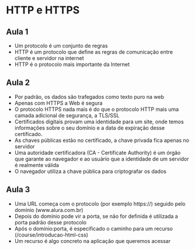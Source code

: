 <h1>HTTP e HTTPS</h1>

<h2>Aula 1</h2>
    <ul>
        <li>Um protocolo é um conjunto de regras</li>
        <li>HTTP é um protocolo que define as regras de comunicação entre cliente e servidor na internet</li>
        <li>HTTP é o protocolo mais importante da Internet</li>
    </ul>

<h2>Aula 2</h2>
    <ul>
        <li>Por padrão, os dados são trafegados como texto puro na web</li>
        <li>Apenas com HTTPS a Web é segura</li>
        <li>O protocolo HTTPS nada mais é do que o protocolo HTTP mais uma camada adicional de segurança, a TLS/SSL</li>
        <li>Certificados digitais provam uma identidade para um site, onde temos informações sobre o seu domínio e a data de expiração desse certificado.</li>
        <li>As chaves públicas estão no certificado, a chave privada fica apenas no servidor</li>
        <li>Uma autoridade certificadora (CA - Certificate Authority) é um órgão que garante ao navegador e ao usuário que a identidade de um servidor é realmente válida</li>
        <li>O navegador utiliza a chave pública para criptografar os dados</li>
    </ul>

<h2>Aula 3</h2>
    <ul>
        <li>Uma URL começa com o protocolo (por exemplo https://) seguido pelo domínio (www.alura.com.br)</li>
        <li>Depois do domínio pode vir a porta, se não for definida é utilizada a porta padrão desse protocolo</li>
        <li>Após o domínio:porta, é especificado o caminho para um recurso (/course/introducao-html-css)</li>
        <li>Um recurso é algo concreto na aplicação que queremos acessar</li>
    </ul>